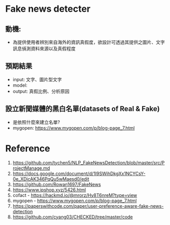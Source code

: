 # Fake news detecter
## 動機:
* 為提供使用者辨別來自海外的資訊真假度，欲設計可透過其提供之圖片、文字訊息偵測資料來源以及真假程度
## 預期結果
* input: 文字、圖片型文字
* model: 
* output: 真假比例、分析原因


## 設立新聞媒體的黑白名單(datasets of Real & Fake)
* 是依照什麼來建立名單?
* mygopen: https://www.mygopen.com/p/blog-page_7.html

# Reference
1. https://github.com/tychen5/NLP_FakeNewsDetection/blob/master/src/ProjectManage.md
2. https://docs.google.com/document/d/1I9SWihDkgXx1NCYCsY-0e_XDicAK346PqQu5wMaesd0/edit
3. https://github.com/Rowan1697/FakeNews
4. https://www.ipshop.xyz/5426.html
5. cofact - https://hackmd.io/@mrorz/Hy8T6nreM?type=view
6. mygopen - https://www.mygopen.com/p/blog-page_7.html
7. https://paperswithcode.com/paper/user-preference-aware-fake-news-detection
8. https://github.com/cyang03/CHECKED/tree/master/code
